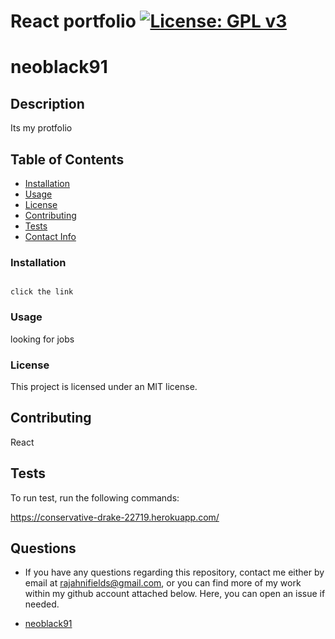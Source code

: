 # React portfolio [![License: GPL v3](https://img.shields.io/badge/License-GPL%20v3-blue.svg)](http://www.gnu.org/licenses/gpl-3.0)

# neoblack91


## Description

Its my protfolio

## Table of Contents

* [Installation](#install)
* [Usage](#usage)
* [License](#license)
* [Contributing](#contributing)
* [Tests](#test)
* [Contact Info](#qContactInfo)

### Installation

```

click the link

```

### Usage

looking for jobs

### License

 This project is licensed under an MIT license.

## Contributing

React

## Tests

To run test, run the following commands:

 https://conservative-drake-22719.herokuapp.com/

## Questions

* If you have any questions regarding this repository, contact me either by email at <rajahnifields@gmail.com>, or you can find more of my work within my github account attached below. Here, you can open an issue if needed.

* [neoblack91](https://github.com/neoblack91)
